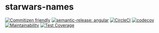 # starwars-names

[![Commitizen friendly](https://img.shields.io/badge/commitizen-friendly-brightgreen.svg)](http://commitizen.github.io/cz-cli/)
[![semantic-release: angular](https://img.shields.io/badge/semantic--release-angular-e10079?logo=semantic-release)](https://github.com/semantic-release/semantic-release)
[![CircleCI](https://circleci.com/gh/fabiogallotti/tutorial_ci.svg?style=shield)](https://circleci.com/gh/fabiogallotti/tutorial_ci)
[![codecov](https://codecov.io/gh/fabiogallotti/tutorial_ci/branch/master/graph/badge.svg)](https://codecov.io/gh/fabiogallotti/tutorial_ci)
[![Maintainability](https://api.codeclimate.com/v1/badges/ddd6228cbfc52e96ae11/maintainability)](https://codeclimate.com/github/fabiogallotti/tutorial_ci/maintainability)
[![Test Coverage](https://api.codeclimate.com/v1/badges/ddd6228cbfc52e96ae11/test_coverage)](https://codeclimate.com/github/fabiogallotti/tutorial_ci/test_coverage)
